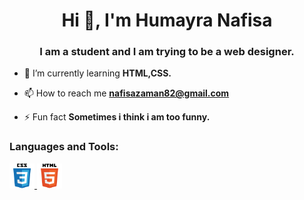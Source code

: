 <h1 align="center">Hi 👋, I'm Humayra Nafisa</h1>
<h3 align="center">I am a student and I am trying to be a web designer.</h3>

- 🌱 I’m currently learning **HTML,CSS.**

- 📫 How to reach me **nafisazaman82@gmail.com**

- ⚡ Fun fact **Sometimes i think i am too funny.**

<p align="left">
</p>

<h3 align="left">Languages and Tools:</h3>
<p align="left"> <a href="https://www.w3schools.com/css/" target="_blank" rel="noreferrer"> <img src="https://raw.githubusercontent.com/devicons/devicon/master/icons/css3/css3-original-wordmark.svg" alt="css3" width="40" height="40"/> </a> <a href="https://www.w3.org/html/" target="_blank" rel="noreferrer"> <img src="https://raw.githubusercontent.com/devicons/devicon/master/icons/html5/html5-original-wordmark.svg" alt="html5" width="40" height="40"/> </a> </p>
